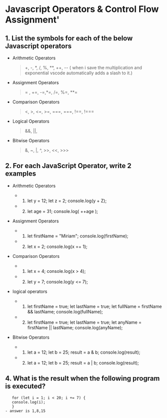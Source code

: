 # Javascript Operators & Control Flow Assignment'

## 1. List the symbols for each of the below Javascript operators

- Arithmetic Operators

  > +, -, \*, /, %, \*\*, ++, -- ( when i save the multiplication and exponential vscode automatically adds a slash to it.)

- Assignment Operators

  > = , +=, -=,\*=, /=, %=, \*\*=

- Comparison Operators

  > <, >, <=, >=, ===, ===, !==, !===

- Logical Operators

  > &&, ||,

- Bitwise Operators
  > &, ~, |, ^, >>, <<, >>>

## 2. For each JavaScript Operator, write 2 examples

- Arithmetic Operators

  - 1.  let y = 12;
        let z = 2;
        console.log(y + Z);

  - 2.  let age = 31;
        console.log( ++age );

- Assignment Operators

  - 1.  let firstName = "Miriam";
        console.log(firstName);

  - 2.  let x = 2;
        console.log(x =+ 1);

- Comparison Operators

  - 1. let x = 4;
       console.log(x > 4);

  - 2. let y = 7;
       console.log(y <= 7);

- logical operators

  - 1.  let firstName = true;
        let lastName = true;
        let fullName = firstName && lastName;
        console.log(fullName);

  - 2.  let firstName = true;
        let lastName = true;
        let anyName = firstName || lastName;
        console.log(anyName);

- Bitwise Operators

  - 1. let a = 12;
       let b = 25;
       result = a & b;
       console.log(result);

  - 2. let a = 12;
       let b = 25;
       result = a | b;
       console.log(result);

## 4. What is the result when the following program is executed?

       for (let i = 1; i < 20; i += 7) {
       console.log(i);
       }
    - answer is 1,8,15

